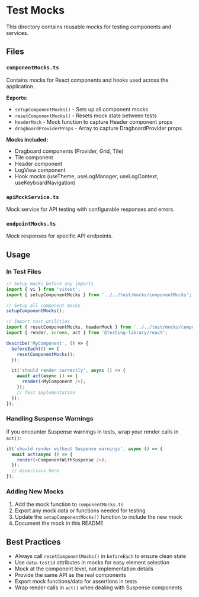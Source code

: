# Test Mocks

This directory contains reusable mocks for testing components and services.

## Files

### `componentMocks.ts`

Contains mocks for React components and hooks used across the application.

**Exports:**

- `setupComponentMocks()` - Sets up all component mocks
- `resetComponentMocks()` - Resets mock state between tests
- `headerMock` - Mock function to capture Header component props
- `dragboardProviderProps` - Array to capture DragboardProvider props

**Mocks included:**

- Dragboard components (Provider, Grid, Tile)
- Tile component
- Header component
- LogView component
- Hook mocks (useTheme, useLogManager, useLogContext, useKeyboardNavigation)

### `apiMockService.ts`

Mock service for API testing with configurable responses and errors.

### `endpointMocks.ts`

Mock responses for specific API endpoints.

## Usage

### In Test Files

```typescript
// Setup mocks before any imports
import { vi } from 'vitest';
import { setupComponentMocks } from '../../test/mocks/componentMocks';

// Setup all component mocks
setupComponentMocks();

// Import test utilities
import { resetComponentMocks, headerMock } from '../../test/mocks/componentMocks';
import { render, screen, act } from '@testing-library/react';

describe('MyComponent', () => {
  beforeEach(() => {
    resetComponentMocks();
  });

  it('should render correctly', async () => {
    await act(async () => {
      render(<MyComponent />);
    });
    // Test implementation
  });
});
```

### Handling Suspense Warnings

If you encounter Suspense warnings in tests, wrap your render calls in `act()`:

```typescript
it('should render without Suspense warnings', async () => {
  await act(async () => {
    render(<ComponentWithSuspense />);
  });
  // Assertions here
});
```

### Adding New Mocks

1. Add the mock function to `componentMocks.ts`
2. Export any mock data or functions needed for testing
3. Update the `setupComponentMocks()` function to include the new mock
4. Document the mock in this README

## Best Practices

- Always call `resetComponentMocks()` in `beforeEach` to ensure clean state
- Use `data-testid` attributes in mocks for easy element selection
- Mock at the component level, not implementation details
- Provide the same API as the real components
- Export mock functions/data for assertions in tests
- Wrap render calls in `act()` when dealing with Suspense components
